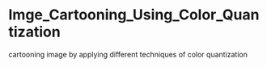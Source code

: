 # Imge_Cartooning_Using_Color_Quantization
cartooning image by applying different techniques of color quantization
